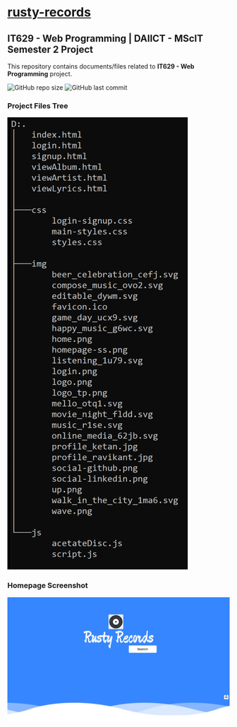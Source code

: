 # [rusty-records](http://rr.techinthisworld.com)
## IT629 - Web Programming | DAIICT - MScIT Semester 2 Project

This repository contains documents/files related to **IT629 - Web Programming** project.

![GitHub repo size](https://img.shields.io/github/repo-size/rvkantpujari/rustyrecords?color=%233586ff&style=for-the-badge) ![GitHub last commit](https://img.shields.io/github/last-commit/rvkantpujari/rustyrecords?style=for-the-badge) 


### Project Files Tree

![GitHub Logo](img/tree.png)


### Homepage Screenshot
	
![GitHub Logo](img/homepage-ss.png)
